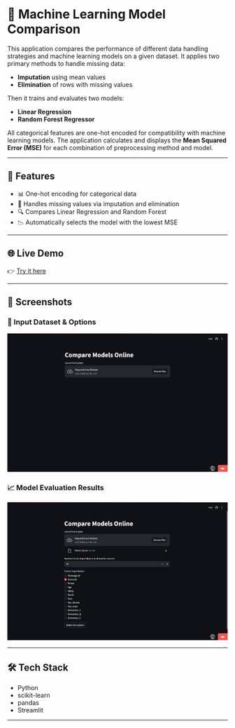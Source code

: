 # 🤖 Machine Learning Model Comparison

This application compares the performance of different data handling strategies and machine learning models on a given dataset. It applies two primary methods to handle missing data:

- **Imputation** using mean values  
- **Elimination** of rows with missing values

Then it trains and evaluates two models:

- **Linear Regression**  
- **Random Forest Regressor**

All categorical features are one-hot encoded for compatibility with machine learning models. The application calculates and displays the **Mean Squared Error (MSE)** for each combination of preprocessing method and model.

---

## 🚀 Features

- 📊 One-hot encoding for categorical data  
- 🧹 Handles missing values via imputation and elimination  
- 🔍 Compares Linear Regression and Random Forest  
- 📉 Automatically selects the model with the lowest MSE  

---

## 🌐 Live Demo

👉 [Try it here](https://modelcomparing.streamlit.app/)

---

## 📸 Screenshots

### 🧠 Input Dataset & Options  
![Input Options](demo_images/ml_comparer_1.png)

### 📈 Model Evaluation Results  
![Model Results](demo_images/ml_comparer_2.png)

---

## 🛠️ Tech Stack

- Python  
- scikit-learn  
- pandas  
- Streamlit  

---

